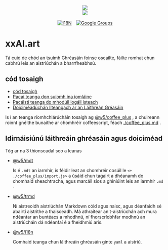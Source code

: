 <p align="center"><a href="https://xxai.art"><img src="https://cdn.jsdelivr.net/gh/xxai-art/doc/logo.svg"/></a><br/><a href="https://xxai.art"><img src="https://cdn.jsdelivr.net/gh/xxai-art/doc/xxai.svg"/></a></p><p align="center"><a href="https://github.com/xxai-art/doc#readme"><img alt="I18N" src="https://cdn.jsdelivr.net/gh/wactax/img/t.svg"/></a>　<a href="https://groups.google.com/u/0/g/xxai-art"><img alt="Google Groups" src="https://cdn.jsdelivr.net/gh/wactax/img/g-groups.svg"/></a></p>

# xxAI.art

Tá cuid de chód an tsuímh Ghréasáin foinse oscailte, fáilte romhat chun cabhrú leis an aistriúchán a bharrfheabhsú.

## cód tosaigh

* [cód tosaigh](https://github.com/xxai-art/web)
* [Pacaí teanga don suíomh ina iomláine](https://github.com/xxai-art/web/tree/main/i18n)
* [Pacáistí teanga do mhodúil logáil isteach](https://github.com/wacpkg/user/tree/main/ui.i18n)
* [Doiciméadúchán Ilteangach ar an Láithreán Gréasáin](https://github.com/xxai-doc)

Is í an teanga ríomhchlárúcháin tosaigh ag [@w5/coffee_plus](http://npmjs.com/@w5/coffee_plus) , a chuireann roinnt gnéithe bunaithe ar chomhréir coffeescript, féach [./coffee_plus.md](./coffee_plus.md) .

## Idirnáisiúnú láithreáin ghréasáin agus doiciméad

Tóg ar na 3 thionscadal seo a leanas

* [@w5/mdt](https://www.npmjs.com/package/@w5/mdt)

  Is é `.mdt` an iarmhír, is féidir leat an chomhréir cosúil le `<+ ./coffee_plus/import.js>` a úsáid chun tagairt a dhéanamh do chomhaid sheachtracha, agus marcáil síos a ghiniúint leis an iarmhír `.md` .

* [@w5/trmd](https://www.npmjs.com/package/@w5/trmd)

  Ní aistreoidh aistriúchán Markdown cóid agus naisc, agus déanfaidh sé abairtí aistrithe a thaisceadh. Má athraítear an t-aistriúchán ach mura ndéantar an buntéacs a mhodhnú, ní fhorscríobhfar modhnú an aistriúcháin dá ndéanfaí é a fheidhmiú arís.

* [@w5/i18n](https://www.npmjs.com/package/@w5/i18n)

  Comhaid teanga chun láithreáin ghréasáin ginte `yaml` a aistriú.
